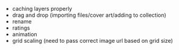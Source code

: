 - caching layers properly
- drag and drop (importing files/cover art/adding to collection)
- rename
- ratings
- animation
- grid scaling (need to pass correct image url based on grid size)
